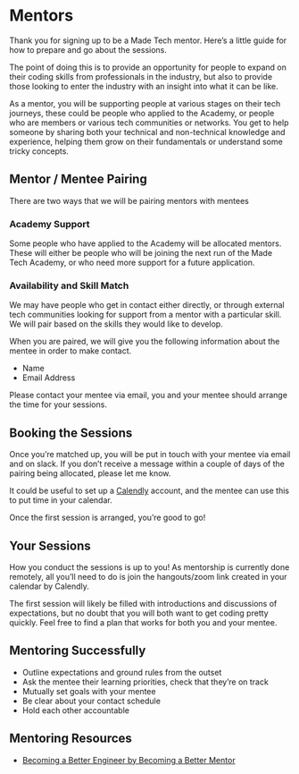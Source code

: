 # Mentors

Thank you for signing up to be a Made Tech mentor. Here’s a little guide for how to prepare and go about the sessions.

The point of doing this is to provide an opportunity for people to expand on their coding skills from professionals in the industry, but also to provide those looking to enter the industry with an insight into what it can be like. 

As a mentor, you will be supporting people at various stages on their tech journeys, these could be people who applied to the Academy, or people who are members or various tech communities or networks. You get to help someone by sharing both your technical and non-technical knowledge and experience, helping them grow on their fundamentals or understand some tricky concepts.

## Mentor / Mentee Pairing

There are two ways that we will be pairing mentors with mentees

### Academy Support

Some people who have applied to the Academy will be allocated mentors. These will either be people who will be joining the next run of the Made Tech Academy, or who need more support for a future application. 
### Availability and Skill Match

We may have people who get in contact either directly, or through external tech communities looking for support from a mentor with a particular skill. We will pair based on the skills they would like to develop. 

When you are paired, we will give you the following information about the mentee in order to make contact.
- Name
- Email Address

Please contact your mentee via email, you and your mentee should arrange the time for your sessions. 
 
## Booking the Sessions

Once you’re matched up, you will be put in touch with your mentee via email and on slack. If you don’t receive a message within a couple of days of the pairing being allocated, please let me know.

It could be useful to set up a [Calendly](https://calendly.com) account, and the mentee can use this to put time in your calendar. 

Once the first session is arranged, you’re good to go!

## Your Sessions

How you conduct the sessions is up to you! As mentorship is currently done remotely, all you’ll need to do is join the hangouts/zoom link created in your calendar by Calendly. 

The first session will likely be filled with introductions and discussions of expectations, but no doubt that you will both want to get coding pretty quickly. Feel free to find a plan that works for both you and your mentee.
## Mentoring Successfully

- Outline expectations and ground rules from the outset
- Ask the mentee their learning priorities, check that they’re on track
- Mutually set goals with your mentee
- Be clear about your contact schedule
- Hold each other accountable

## Mentoring Resources

- [Becoming a Better Engineer by Becoming a Better Mentor](https://www.madetech.com/blog/becoming-a-better-engineer-by-becoming-a-better-mentor)
